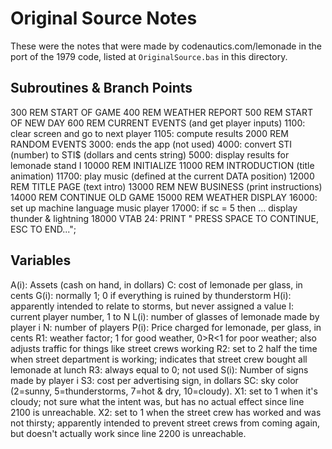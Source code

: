 # Original Source Notes

These were the notes that were made by codenautics.com/lemonade in the port of the 1979 code, listed at `OriginalSource.bas` in this directory.

## Subroutines & Branch Points

300 REM START OF GAME
400 REM WEATHER REPORT
500 REM START OF NEW DAY
600 REM CURRENT EVENTS (and get player inputs)
1100: clear screen and go to next player
1105: compute results
2000 REM RANDOM EVENTS
3000: ends the app (not used)
4000: convert STI (number) to STI$ (dollars and cents string)
5000: display results for lemonade stand I
10000 REM INITIALIZE
11000 REM INTRODUCTION (title animation)
11700: play music (defined at the current DATA position)
12000 REM TITLE PAGE (text intro)
13000 REM NEW BUSINESS (print instructions)
14000 REM CONTINUE OLD GAME
15000 REM WEATHER DISPLAY
16000: set up machine language music player
17000: if sc = 5 then ... display thunder & lightning
18000 VTAB 24: PRINT " PRESS SPACE TO CONTINUE, ESC TO END...";

## Variables
A(i): Assets (cash on hand, in dollars)
C: cost of lemonade per glass, in cents
G(i): normally 1; 0 if everything is ruined by thunderstorm
H(i): apparently intended to relate to storms, but never assigned a value
I: current player number, 1 to N
L(i): number of glasses of lemonade made by player i
N: number of players
P(i): Price charged for lemonade, per glass, in cents
R1: weather factor; 1 for good weather, 0>R<1 for poor weather;
also adjusts traffic for things like street crews working
R2: set to 2 half the time when street department is working;
indicates that street crew bought all lemonade at lunch
R3: always equal to 0; not used
S(i): Number of signs made by player i
S3: cost per advertising sign, in dollars
SC: sky color (2=sunny, 5=thunderstorms, 7=hot & dry, 10=cloudy).
X1: set to 1 when it's cloudy; not sure what the intent was, but has no actual effect since line 2100 is unreachable.
X2: set to 1 when the street crew has worked and was not thirsty;  apparently intended to prevent street crews from coming again, but doesn't actually work since line 2200 is unreachable.
